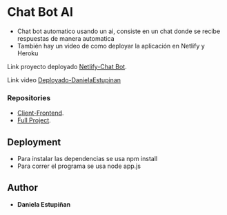 # Chat Bot AI

- Chat bot automatico usando un ai, consiste en un chat donde se recibe respuestas de manera automatica
- También hay un video de como deployar la aplicación en Netlify y Heroku

Link proyecto deployado
[Netlify-Chat Bot](https://benevolent-nougat-dec160.netlify.app/).

Link video
[Deployado-DanielaEstupinan]()

### Repositories
- [Client-Frontend](https://github.com/Daniela-Estupinan/chat-bot-client/tree/e9295081f21cea06fc181cc782f0c877f1d9eb27).
- [Full Project](https://github.com/Daniela-Estupinan/chat-bot-dbem).


## Deployment

- Para instalar las dependencias se usa npm install
- Para correr el programa se usa  node app.js


## Author

  - **Daniela Estupiñan**

